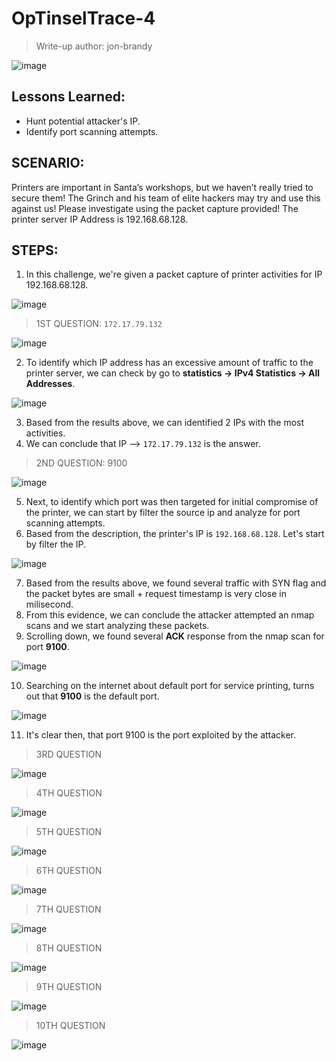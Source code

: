 # OpTinselTrace-4
> Write-up author: jon-brandy

![image](https://github.com/jon-brandy/hackthebox/assets/70703371/cd8145d8-6b54-4666-863f-bc092c1d0107)


## Lessons Learned:
- Hunt potential attacker's IP.
- Identify port scanning attempts.

## SCENARIO:
Printers are important in Santa’s workshops, but we haven’t really tried to secure them! The Grinch and his team of elite hackers may try 
and use this against us! Please investigate using the packet capture provided! The printer server IP Address is 192.168.68.128.

## STEPS:
1. In this challenge, we're given a packet capture of printer activities for IP 192.168.68.128.

![image](https://github.com/jon-brandy/hackthebox/assets/70703371/035ef3fd-f642-4c6e-b9e2-3a97c7cf1966)


> 1ST QUESTION: `172.17.79.132`

![image](https://github.com/jon-brandy/hackthebox/assets/70703371/16cfba6f-2c99-4872-91d1-15548b34f8a0)

2. To identify which IP address has an excessive amount of traffic to the printer server, we can check by go to **statistics -> IPv4 Statistics -> All Addresses**.

![image](https://github.com/jon-brandy/hackthebox/assets/70703371/713b1f0f-dc2a-4caa-a68e-dc4272022725)

3. Based from the results above, we can identified 2 IPs with the most activities.
4. We can conclude that IP --> `172.17.79.132` is the answer.

> 2ND QUESTION: 9100

![image](https://github.com/jon-brandy/hackthebox/assets/70703371/c4ec124b-053d-4c3a-b97a-843e78ddc419)

5. Next, to identify which port was then targeted for initial compromise of the printer, we can start by filter the source ip and analyze for port scanning attempts.
6. Based from the description, the printer's IP is `192.168.68.128`. Let's start by filter the IP.

![image](https://github.com/jon-brandy/hackthebox/assets/70703371/30ffb823-9c5c-47b7-9c3f-e680c914208f)


7. Based from the results above, we found several traffic with SYN flag and the packet bytes are small + request timestamp is very close in milisecond.
8. From this evidence, we can conclude the attacker attempted an nmap scans and we start analyzing these packets.
9. Scrolling down, we found several **ACK** response from the nmap scan for port **9100**. 

![image](https://github.com/jon-brandy/hackthebox/assets/70703371/15cd5e4e-d18b-44a9-93f8-fa60d65dc059)


10. Searching on the internet about default port for service printing, turns out that **9100** is the default port.

![image](https://github.com/jon-brandy/hackthebox/assets/70703371/c254d742-e658-4b34-8ada-2c7b7ffb1593)


11. It's clear then, that port 9100 is the port exploited by the attacker.

> 3RD QUESTION

![image](https://github.com/jon-brandy/hackthebox/assets/70703371/1e74f3e6-bd7f-46f8-ad2c-2487a2ffac77)


> 4TH QUESTION

![image](https://github.com/jon-brandy/hackthebox/assets/70703371/3c0d8aa5-43a9-455e-b2c2-ac75f94db1c8)


> 5TH QUESTION

![image](https://github.com/jon-brandy/hackthebox/assets/70703371/22536e2a-5675-4772-8cd5-3ba27b644dc3)


> 6TH QUESTION

![image](https://github.com/jon-brandy/hackthebox/assets/70703371/6eb586cf-48ff-4760-9bc1-8a6529dc8bd6)


> 7TH QUESTION

![image](https://github.com/jon-brandy/hackthebox/assets/70703371/e8f9d562-2d97-423c-b34f-3715909bfaf1)


> 8TH QUESTION

![image](https://github.com/jon-brandy/hackthebox/assets/70703371/50741df6-93e9-4250-9f2c-18ed020f2322)


> 9TH QUESTION

![image](https://github.com/jon-brandy/hackthebox/assets/70703371/3ba31448-eed5-4d04-b57f-1c25cb03630d)


> 10TH QUESTION

![image](https://github.com/jon-brandy/hackthebox/assets/70703371/65cd484d-7e77-44a2-8a0d-a3d5321596c6)


